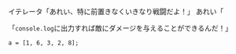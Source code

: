 イテレータ「あれい、特に前置きなくいきなり戦闘だよ！」
あれい「



「`console.log`に出力すれば敵にダメージを与えることができるんだ！」


`a = [1, 6, 3, 2, 8];`

